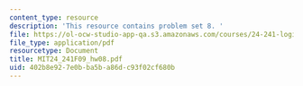```yaml
---
content_type: resource
description: 'This resource contains problem set 8. '
file: https://ol-ocw-studio-app-qa.s3.amazonaws.com/courses/24-241-logic-i-fall-2009/402b8e927e0bba5ba86dc93f02cf680b_MIT24_241F09_hw08.pdf
file_type: application/pdf
resourcetype: Document
title: MIT24_241F09_hw08.pdf
uid: 402b8e92-7e0b-ba5b-a86d-c93f02cf680b
---
```

